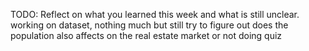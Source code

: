 TODO: Reflect on what you learned this week and what is still unclear.
working on dataset, nothing much but still try to figure out does the population also affects on the real estate market or not
doing quiz
